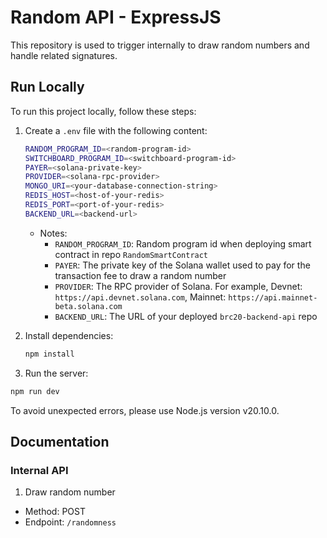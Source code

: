 # Random API - ExpressJS

This repository is used to trigger internally to draw random numbers and handle related signatures.

## Run Locally

To run this project locally, follow these steps:

1. Create a `.env` file with the following content:

   ```bash
   RANDOM_PROGRAM_ID=<random-program-id>
   SWITCHBOARD_PROGRAM_ID=<switchboard-program-id>
   PAYER=<solana-private-key>
   PROVIDER=<solana-rpc-provider>
   MONGO_URI=<your-database-connection-string>
   REDIS_HOST=<host-of-your-redis>
   REDIS_PORT=<port-of-your-redis>
   BACKEND_URL=<backend-url>
   ```

   - Notes:
     - `RANDOM_PROGRAM_ID`: Random program id when deploying smart contract in repo `RandomSmartContract`
     - `PAYER`: The private key of the Solana wallet used to pay for the transaction fee to draw a random number
     - `PROVIDER`: The RPC provider of Solana. For example, Devnet: `https://api.devnet.solana.com`, Mainnet: `https://api.mainnet-beta.solana.com`
     - `BACKEND_URL`: The URL of your deployed `brc20-backend-api` repo

2. Install dependencies:

   ```bash
   npm install
   ```

3. Run the server:

```bash
npm run dev
```

To avoid unexpected errors, please use Node.js version v20.10.0.

## Documentation

### Internal API

1. Draw random number

- Method: POST
- Endpoint: `/randomness`
